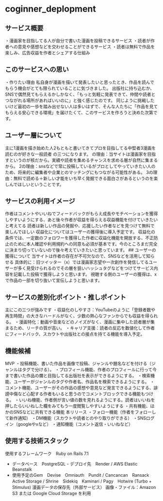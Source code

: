 # coginner_deplopment
## サービス概要 
・漫画家を目指してる人が自分で書いた漫画を投稿できるサービス ・読者が作者への意見や感想などを交わせることができるサービス ・読者は無料で作品を楽しみ、広告収益を作者とシェアする仕組み 
## このサービスへの思い
・作りたい理由 私自身が漫画を描いて発表したいと思ったとき、作品を読んでもらう機会がとても限られていることに気づきました。 出版社に持ち込むか、SNSで偶然見てもらえるかしかなく、「もっと気軽に発表できて、仲間や読者とつながれる場所があればいいのに」と強く感じたのです。 同じように挑戦したいけど最初の一歩を踏み出せない人は多いはずで、そんな人たちに「作品を見てもらえる安心できる環境」を届けたくて、このサービスを作ろうと決めた次第です。
 ## ユーザー層について 
 主に1漫画を描き始めた人2もともと書いてきてプロを目指してる中堅者3漫画を読むのが好きな一般読者 の三つになります。 
 の理由：当サイトは漫画家を目指すというのが核だから。実績や読者を集めるチャンスを求める層が自然に集まるから。
 2の理由：snsなどで常に投稿しているがプロとしてやっていきたい人のため、将来的に編集者や企業とのマッチングにもつながる可能性がある。 3の理由：無料で読める＋新しい才能をいち早く発掘できる面白さがあるというのを楽しんでほしいということです。 
 ## サービスの利用イメージ 
 作者はコメントやいいねでフィードバックがもらえ成長やモチベーションを獲得しやすいようにする、あと後々作者が収益を得らえる収益機能を付けていきたいと考えてる 読者は新しい作品の発掘や、応援したい作者などを見つけて無料で楽しんでほしい 収益化についてはユーザーの獲得後に導入予定です。 収益化の条件では、一定数のフォロワーを獲得した作者に収益化機能を開放する、不正防止のために本人確認や利用規約への同意も必須が基本です。今のところまだ完全に決まり切っていないので後々考えていきたいと思っています。 ## ユーザーの獲得について 当サイトは作者の存在が不可欠なので、SNSなどを活用して知らせる 具体的に：旧ツイッター（x）では漫画家志望や一次創作を発信してるユーザーが多く見受けられるのでその層を狙いハッシュタグなどをつけてサービス内容を記載した投稿で獲得しようと思います。 視聴する側のユーザーの獲得は、xで作品の一部を切り抜いて宣伝しようと思います。
  ## サービスの差別化ポイント・推しポイント
  主にこの三つが強みです
  ・収益化のしやすさ：YouTubeのように「登録者数や再生時間」の大きなハードルがなく、少数の熱心なファンからでも収益を得られる。
  ・漫画特化：動画や音楽などのノイズがなく、漫画に集中した読者層が集まるため、リーチの質が高い。
  ・キャリア支援：読者の反応を数値化して作者にフィードバック、スカウトや出版社との接点を持てる機能を導入予定。
  ## 機能候補
  MVP
  ・投稿機能、書いた作品を画像で投稿、ジャンルや題名などを付ける（ジャンルはタグで分ける）。
  ・プロフィール機能、作者のプロフィールに行って今まで書いた作品の爛と目指してる出版社を表示ができるようにする。
  ・検索機能、ユーザーがジャンルのタグや作者名、作品名を検索できるようにする。
  ・コメント機能、ユーザーがその作品の感想や意見など発言できるようにする、誹謗中傷など心配する作者もいると思うのでコメントブロックできる機能もつける。
  ・いいね機能、作者側が言い値の数を見れるようにする。読者はいいねを押したらいいねした欄をみてもう一度閲覧しやすいようにする
  ・共有機能、ほかのSNSなどに共有できる機能
  本リリース
  ・フォロー機能（作者をフォローして新作通知）
  ・DM機能（スカウトや読者とのやり取りができる）
  ・SNSログイン（googleやxなど）
  ・通知機能（コメント返信・いいねなど）
  ## 使用する技術スタック
  使用するフレームワーク　Ruby on Rails 7.1
  - データベース　PostgreSQL - デプロイ先　Render / AWS Elastic Beanstalk
  - 使用予定のGem　Devise　Omniauth　Pundit / Cancancan　Ransack　Active Storage / Shrine　Sidekiq　Kaminari / Pagy　Hotwire (Turbo + Stimulus)
  漫画データの保存先（外部サービス）
   画像・ファイル：Amazon S3 または Google Cloud Storage を利用
